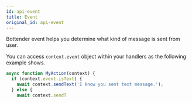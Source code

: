 ```yaml
---
id: api-event
title: Event
original_id: api-event
---
```


Bottender event helps you determine what kind of message is sent from user.

You can access `context.event` object within your handlers as the following example shows.

```js
async function MyAction(context) {
  if (context.event.isText) {
    await context.sendText('I know you sent text message.');
  } else {
    await context.sendT